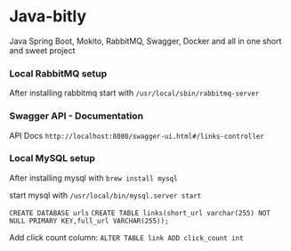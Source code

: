 # Java-bitly
Java Spring Boot, Mokito, RabbitMQ, Swagger, Docker and all in one short and sweet project

### Local RabbitMQ setup

After installing rabbitmq start with
```/usr/local/sbin/rabbitmq-server```

### Swagger API - Documentation

API Docs ```http://localhost:8080/swagger-ui.html#/links-controller```

### Local MySQL setup

After installing mysql with
```brew install mysql ```

start mysql with 
```/usr/local/bin/mysql.server start```

```CREATE DATABASE urls``` 
```CREATE TABLE links(short_url varchar(255) NOT NULL PRIMARY KEY,full_url VARCHAR(255));```

Add click count column: 
```ALTER TABLE link ADD click_count int```
